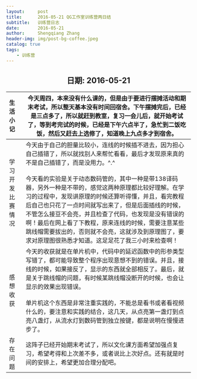 ```yaml
---
layout:     post
title:      2016-05-21 QG工作室训练营两日结
subtitle:   训练营日志
date:       2016-05-21
author:     Shengqiang Zhang
header-img: img/post-bg-coffee.jpeg
catalog: true
tags:
    - 训练营
---
```




<center><h2>日期: 2016-05-21</h2></center>



| 生活小记         | 今天周四，本来没有什么课的，但是由于要进行摆摊活动和期末考试，所以整天基本没有时间回宿舍。下午摆摊完后，已经是三点多了，所以就赶到教室，复习一会儿后，就开始考试了，等到考完试的时候，已经是下午六点半了，急忙到二饭吃饭，然后又赶去上选修了，知道晚上九点多才到宿舍。 |
| :--------------- | ------------------------------------------------------------ |
| 学习开发比赛情况 | 今天由于自己的胆量比较小，连线的时候插不进去，因为担心自己插错了，所以就找别人来帮忙看看，最后才发现原来真的不是自己插错了，而是没用力。^.^<br/><br/>今天看的实验是关于动态数码管的，其中一种是带138译码器，另外一种是不带的，感觉这两种原理都比较好理解。在学习的过程中，发现讲原理的时候还算听得懂，并且，看完教程后自己也只花了一点时间就写出来了，但是后面插线的时候，不管怎么接豆不会亮，并且检查了代码，也发现是没有错误的啊！最后在网上看了下教程，原来连线的时候，需要注意某些跳线帽需要拔出的，否则就不会亮，这就涉及到原理图了，要求对原理图很熟悉才知道。这足足花了我三小时来检查啊！ |
| 感想收获         | 今天的收获就是在单片机中，代码中的延迟函数中的形参类型写错了，都可能导致整个程序出现意想不到的错误。并且，接线的时候，如果接反了，显示的东西就全部相反了。最后，就是关于跳线帽的问题，有时候某跳线帽没断开的时候，也会让显示的效果出现错误。<br/><br/>单片机这个东西是非常注重实践的，不能总是看书或者看视频什么的，要注意和实践的结合，这几天，从点亮第一盏灯到点亮八盏灯，从流水灯到数码管到独立按键，都是说明在慢慢进步了。 |
| 存在问题         | 这阵子已经开始期末考试了，所以文化课方面希望加强点复习，希望考得和上次差不多，或者说比上次好点。还有就是时间的安排上，希望更加合理分配吧。 |

